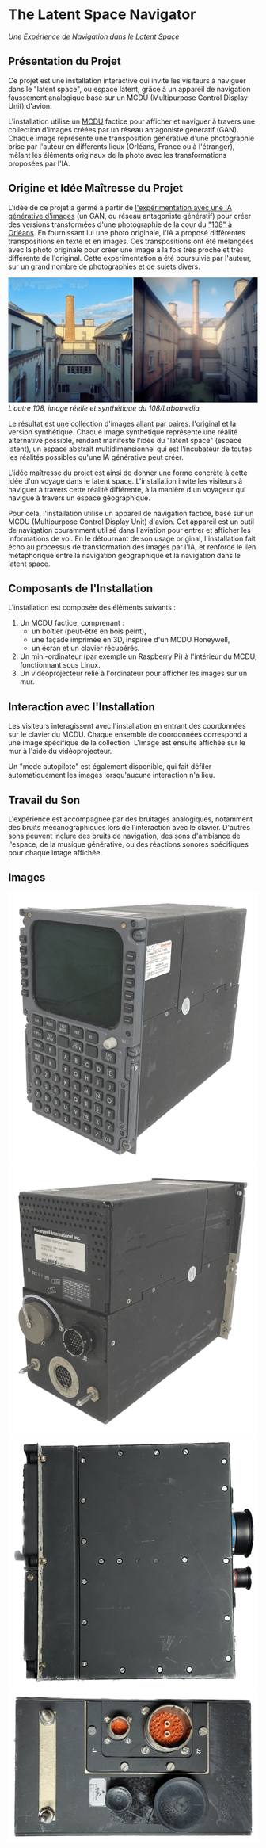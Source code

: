 # The Latent Space Navigator

_Une Expérience de Navigation dans le Latent Space_

## Présentation du Projet

Ce projet est une installation interactive qui invite les visiteurs à naviguer dans le "latent space", ou espace latent, grâce à un appareil de navigation faussement analogique basé sur un MCDU (Multipurpose Control Display Unit) d'avion.

L'installation utilise un [MCDU](https://fr.wikipedia.org/wiki/Syst%C3%A8me_de_gestion_de_vol) factice pour afficher et naviguer à travers une collection d'images créées par un réseau antagoniste génératif (GAN). Chaque image représente une transposition générative d'une photographie prise par l'auteur en differents lieux (Orléans, France ou à l'étranger), mêlant les éléments originaux de la photo avec les transformations proposées par l'IA.

## Origine et Idée Maîtresse du Projet

L'idée de ce projet a germé à partir de [l'expérimentation avec une IA générative d'images](https://labomedia.org/oeuvres-interactives/un-cabinet-de-curiosites-numeriques/) (un GAN, ou réseau antagoniste génératif) pour créer des versions transformées d'une photographie de la cour du ["108" à Orléans](https://le108.org/). En fournissant lui une photo originale, l'IA a proposé différentes transpositions en texte et en images. Ces transpositions ont été mélangées avec la photo originale pour créer une image à la fois très proche et très différente de l'original. Cette experimentation a été poursuivie par l'auteur, sur un grand nombre de photographies et de sujets divers.

![L'autre 108](img/example.png)<br>
_L'autre 108, image réelle et synthétique du 108/Labomedia_

Le résultat est [une collection d'images allant par paires](https://www.instagram.com/latentspacecadet/): l'original et la version synthétique. Chaque image synthétique représente une réalité alternative possible, rendant manifeste l'idée du "latent space" (espace latent), un espace abstrait multidimensionnel qui est l'incubateur de toutes les réalités possibles qu'une IA générative peut créer.

L'idée maîtresse du projet est ainsi de donner une forme concrète à cette idée d'un voyage dans le latent space. L'installation invite les visiteurs à naviguer à travers cette réalité différente, à la manière d'un voyageur qui navigue à travers un espace géographique. 

Pour cela, l'installation utilise un appareil de navigation factice, basé sur un MCDU (Multipurpose Control Display Unit) d'avion. Cet appareil est un outil de navigation couramment utilisé dans l'aviation pour entrer et afficher les informations de vol. En le détournant de son usage original, l'installation fait écho au processus de transformation des images par l'IA, et renforce le lien métaphorique entre la navigation géographique et la navigation dans le latent space.

## Composants de l'Installation

L'installation est composée des éléments suivants :

1. Un MCDU factice, comprenant :
   - un boîtier (peut-être en bois peint),
   - une façade imprimée en 3D, inspirée d'un MCDU Honeywell,
   - un écran et un clavier récupérés.
2. Un mini-ordinateur (par exemple un Raspberry Pi) à l'intérieur du MCDU, fonctionnant sous Linux.
3. Un vidéoprojecteur relié à l'ordinateur pour afficher les images sur un mur.

## Interaction avec l'Installation

Les visiteurs interagissent avec l'installation en entrant des coordonnées sur le clavier du MCDU. Chaque ensemble de coordonnées correspond à une image spécifique de la collection. L'image est ensuite affichée sur le mur à l'aide du vidéoprojecteur.

Un "mode autopilote" est également disponible, qui fait défiler automatiquement les images lorsqu'aucune interaction n'a lieu.

## Travail du Son

L'expérience est accompagnée par des bruitages analogiques, notamment des bruits mécanographiques lors de l'interaction avec le clavier. D'autres sons peuvent inclure des bruits de navigation, des sons d'ambiance de l'espace, de la musique générative, ou des réactions sonores spécifiques pour chaque image affichée.

## Images

![front](img/mcdu-front.png)
![back](img/mcdu-back.png)
![side](img/mcdu-side.png)
![buses](img/mcdu-buses.png)
